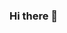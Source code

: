 ### Hi there 👋 ###

<!--

**azazazaz913/azazazaz913** is a ✨ _special_ ✨ repository because its `README.md` (this file) appears on your GitHub profile.

Here are some ideas to get you started:

- 🔭 I’m currently working on making Python 3D games using VPython module.
- 🌱 I’m currently learning C++ and Python programming.
- 👯 I’m looking to collaborate with experienced programmers to improve my programming techniques.
- 🤔 I’m looking for help with C++ 3D game development.
- 💬 Ask me about Python 2D game programming using the Tkinter and Turtle modules.
- 📫 How to reach me: Email (gameac4me@gmail.com) or Discord (azazazaz913#7974).
- 😄 Pronouns: You/He.
- ⚡ Fun fact: I have a YouTube Channel (not called "azazazaz913") with Python programming tutorials.

--!>
